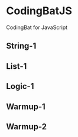 # CodingBatJS
CodingBat for JavaScript

## String-1

## List-1

## Logic-1

## Warmup-1

## Warmup-2
